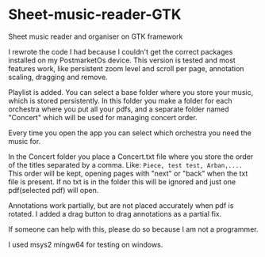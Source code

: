 # Sheet-music-reader-GTK
Sheet music reader and organiser on GTK framework

I rewrote the code I had because I couldn't get the correct
packages installed on my PostmarketOs device.
This version is tested and most features work, like persistent zoom level and scroll per page, annotation scaling, dragging and remove.

Playlist is added. You can select a base folder where you store your music, which is stored persistently.
In this folder you make a folder for each orchestra where you put all your pdfs, and a separate folder named "Concert" which will be used for managing concert order.

Every time you open the app you can select which orchestra you need the music for.

In the Concert folder you place a Concert.txt file where you store the order of the titles separated by a comma. 
Like: ```Piece, test test, Arban,.... ```
This order will be kept, opening pages with "next" or "back" when the txt file is present.
If no txt is in the folder this will be ignored and just one pdf(selected pdf) will open.


Annotations work partially, but are not placed accurately when pdf is rotated.
I added a drag button to drag annotations as a partial fix.

If someone can help with this, please do so because I am not a programmer.

I used msys2 mingw64 for testing on windows.
